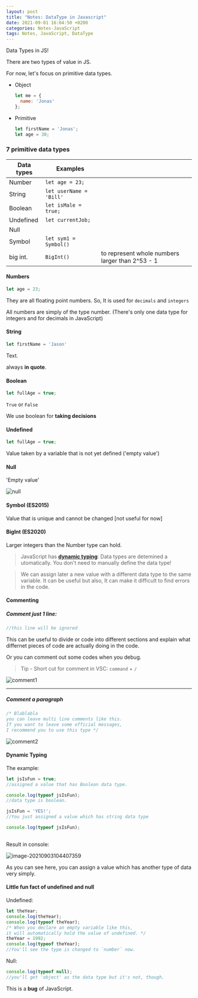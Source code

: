 ```yaml
---
layout: post
title: "Notes: DataType in Javascript"
date: 2021-09-01 16:04:50 +0200
categories: Notes-JavaScript
tags: Notes, JavaScript, DataType
---
```


Data Types in JS!

There are two types of value in JS.

For now, let's focus on primitive data types.

+ Object

  ```js
  let me = {
    name: 'Jonas'
  };
  
  ```

+ Primitive

  ```js
  let firstName = 'Jonas';
  let age = 30; 
  ```





### 7 primitive data types



| Data types | Examples                |                                                 |
| ---------- | ----------------------- | ----------------------------------------------- |
| Number     | `let age = 23;`         |                                                 |
| String     | `let userName = 'Bill'` |                                                 |
| Boolean    | `let isMale = true;`    |                                                 |
| Undefined  | `let currentJob;`       |                                                 |
| Null       |                         |                                                 |
| Symbol     | `let sym1 = Symbol()`   |                                                 |
| big int.   | `BigInt()`              | to represent whole numbers larger than 2^53 - 1 |



#### Numbers

```js
let age = 23;
```



They are all floating point numbers. So, It is used for `decimals` and `integers`

All numbers are simply of the type number. (There's only one data type for integers and for decimals in JavaScript)



#### String

```js
let firstName = 'Jason'
```

Text.

always **in quote**.



#### Boolean

```js
let fullAge = true;
```



`True` or `False`

We use boolean for **taking decisions**



#### Undefined

```js
let fullAge = true;
```



Value taken by a variable that is not yet defined ('empty value')



#### Null

'Empty value'

![null](http://oulico.github.io/assets/img/2021-09-03-data-types-in-js/null.png)



#### Symbol (ES2015)

Value that is unique and cannot be changed [not useful for now]



#### BigInt (ES2020)

Larger integers than the Number type can hold.



> JavaScript has [**dynamic typing**](#dynamic-typing): Data types are detemined a utomatically. You don't need to manually define the data type!

> We can assign later a new value with a different data type to the same variable. It can be useful but also, It can make it difficult to find errors in the code.



#### Commenting



##### Comment just 1 line:
```js
//this line will be ignored
```
This can be useful to divide or code into different sections and explain what differnet pieces of code are actually doing in the code.

Or you can comment out some codes when you debug.

> Tip - Short cut for comment in VSC: `command` + `/`





![comment1](/assets/img/2021-09-03-data-types-in-js/comment1.jpg)

---

##### Comment a paragraph
```js
/* Blablabla
you can leave multi line comments like this.
If you want to leave some official messages, 
I recommend you to use this type */
```



![comment2](assets/img/2021-09-03-data-types-in-js/comment2.jpg)



#### Dynamic Typing

The example:

```js
let jsIsFun = true;
//assigned a value that has Boolean data type.

console.log(typeof jsIsFun);
//data type is boolean.

jsIsFun = 'YES!';
//You just assigned a value which has string data type

console.log(typeof jsIsFun);
  
```

Result in console:

![image-20210903104407359](/Users/jhl/workplace/oulico.github.io/assets/img/2021-09-03-data-types-in-js/image-20210903104407359.png)

As you can see here, you can assign a value which has another type of data very simply.



#### Little fun fact of undefined and null

Undefined:

```js
let theYear;
console.log(theYear);
console.log(typeof theYear);
/* When you declare an empty variable like this,
it will automatically hold the value of undefined. */
theYear = 1992;
console.log(typeof theYear);
//You'll see the type is changed to `number` now.
```



Null:

```js
console.log(typeof null);
//you'll get 'object' as the data type but it's not, though.
```

This is a **bug** of JavaScript.

